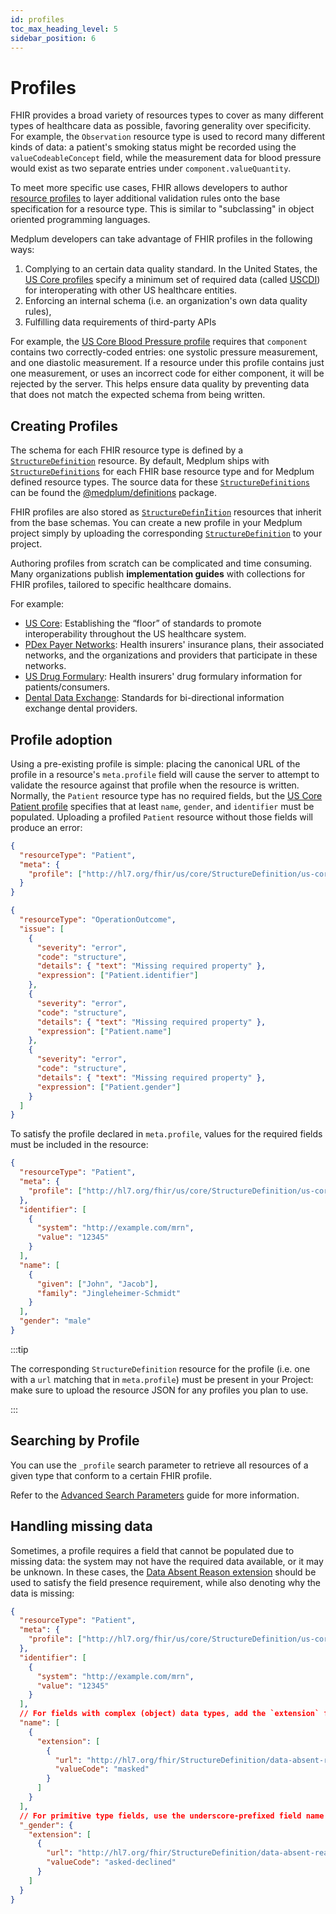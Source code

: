 ```yaml
---
id: profiles
toc_max_heading_level: 5
sidebar_position: 6
---
```


# Profiles

FHIR provides a broad variety of resources types to cover as many different types of healthcare data as possible, favoring generality over specificity. For example, the `Observation` resource type is used to record many different kinds of data: a patient's smoking status might be recorded using the `valueCodeableConcept` field, while the measurement data for blood pressure would exist as two separate entries under `component.valueQuantity`.

To meet more specific use cases, FHIR allows developers to author [resource profiles][profiling] to layer additional validation rules onto the base specification for a resource type. This is similar to "subclassing" in object oriented programming languages.

Medplum developers can take advantage of FHIR profiles in the following ways:

1. Complying to an certain data quality standard. In the United States,
   the [US Core profiles][us-core] specify a minimum set of required data (called [USCDI][uscdi]) for interoperating with
   other US healthcare entities.
2. Enforcing an internal schema (i.e. an organization's own data quality rules),
3. Fulfilling data requirements of third-party APIs

For example, the [US Core Blood Pressure profile][us-core-bp] requires that `component` contains two
correctly-coded entries: one systolic pressure measurement, and one diastolic measurement. If a resource under
this profile contains just one measurement, or uses an incorrect code for either component, it will be rejected by the
server. This helps ensure data quality by preventing data that does not match the expected schema from being written.

[profiling]: http://hl7.org/fhir/profiling.html
[us-core-bp]: http://hl7.org/fhir/us/core/StructureDefinition/us-core-blood-pressure
[us-core]: https://www.hl7.org/fhir/us/core/#us-core-profiles
[uscdi]: https://www.healthit.gov/isa/united-states-core-data-interoperability-uscdi

## Creating Profiles

The schema for each FHIR resource type is defined by a [`StructureDefinition`](/docs/api/fhir/resources/structuredefinition) resource. By default, Medplum ships with [`StructureDefinitions`](/docs/api/fhir/resources/structuredefinition) for each FHIR base resource type and for Medplum defined resource types. The source data for these [`StructureDefinitions`](/docs/api/fhir/resources/structuredefinition) can be found the [@medplum/definitions](https://github.com/medplum/medplum/tree/main/packages/definitions) package.

FHIR profiles are also stored as [`StructureDefinÏition`](/docs/api/fhir/resources/structuredefinition) resources that inherit from the base schemas. You can create a new profile in your Medplum project simply by uploading the corresponding [`StructureDefinition`](/docs/api/fhir/resources/structuredefinition) to your project.

Authoring profiles from scratch can be complicated and time consuming. Many organizations publish **implementation guides** with collections for FHIR profiles, tailored to specific healthcare domains.

For example:

- [US Core](http://hl7.org/fhir/us/core/index.html): Establishing the “floor” of standards to promote interoperability throughout the US healthcare system.
- [PDex Payer Networks](https://build.fhir.org/ig/HL7/davinci-pdex-plan-net/): Health insurers' insurance plans, their associated networks, and the organizations and providers that participate in these networks.
- [US Drug Formulary](http://hl7.org/fhir/us/davinci-drug-formulary/): Health insurers' drug formulary information for patients/consumers.
- [Dental Data Exchange](http://hl7.org/fhir/us/dental-data-exchange/): Standards for bi-directional information exchange dental providers.

## Profile adoption

Using a pre-existing profile is simple: placing the canonical URL of the profile in a resource's `meta.profile` field
will cause the server to attempt to validate the resource against that profile when the resource is written. Normally,
the `Patient` resource type has no required fields, but the [US Core Patient profile][us-core-patient] specifies that
at least `name`, `gender`, and `identifier` must be populated. Uploading a profiled `Patient` resource without those
fields will produce an error:

```json
{
  "resourceType": "Patient",
  "meta": {
    "profile": ["http://hl7.org/fhir/us/core/StructureDefinition/us-core-patient"]
  }
}
```

```json
{
  "resourceType": "OperationOutcome",
  "issue": [
    {
      "severity": "error",
      "code": "structure",
      "details": { "text": "Missing required property" },
      "expression": ["Patient.identifier"]
    },
    {
      "severity": "error",
      "code": "structure",
      "details": { "text": "Missing required property" },
      "expression": ["Patient.name"]
    },
    {
      "severity": "error",
      "code": "structure",
      "details": { "text": "Missing required property" },
      "expression": ["Patient.gender"]
    }
  ]
}
```

To satisfy the profile declared in `meta.profile`, values for the required fields must be included in the resource:

```json
{
  "resourceType": "Patient",
  "meta": {
    "profile": ["http://hl7.org/fhir/us/core/StructureDefinition/us-core-patient"]
  },
  "identifier": [
    {
      "system": "http://example.com/mrn",
      "value": "12345"
    }
  ],
  "name": [
    {
      "given": ["John", "Jacob"],
      "family": "Jingleheimer-Schmidt"
    }
  ],
  "gender": "male"
}
```

:::tip

The corresponding `StructureDefinition` resource for the profile (i.e. one with a `url` matching that in
`meta.profile`) must be present in your Project: make sure to upload the resource JSON for any profiles you
plan to use.

:::

[us-core-patient]: http://hl7.org/fhir/us/core/StructureDefinition/us-core-patient

## Searching by Profile

You can use the `_profile` search parameter to retrieve all resources of a given type that conform to a certain FHIR profile.

Refer to the [Advanced Search Parameters](/docs/search/advanced-search-parameters#_profile) guide for more information.

## Handling missing data

Sometimes, a profile requires a field that cannot be populated due to missing data: the system may not have the required
data available, or it may be unknown. In these cases, the [Data Absent Reason extension][data-absent-ext] should be used
to satisfy the field presence requirement, while also denoting why the data is missing:

```json
{
  "resourceType": "Patient",
  "meta": {
    "profile": ["http://hl7.org/fhir/us/core/StructureDefinition/us-core-patient"]
  },
  "identifier": [
    {
      "system": "http://example.com/mrn",
      "value": "12345"
    }
  ],
  // For fields with complex (object) data types, add the `extension` field where necessary to indicate absent data
  "name": [
    {
      "extension": [
        {
          "url": "http://hl7.org/fhir/StructureDefinition/data-absent-reason",
          "valueCode": "masked"
        }
      ]
    }
  ],
  // For primitive type fields, use the underscore-prefixed field name to add an object with the `extension` field
  "_gender": {
    "extension": [
      {
        "url": "http://hl7.org/fhir/StructureDefinition/data-absent-reason",
        "valueCode": "asked-declined"
      }
    ]
  }
}
```

[data-absent-ext]: http://hl7.org/fhir/StructureDefinition/data-absent-reason
